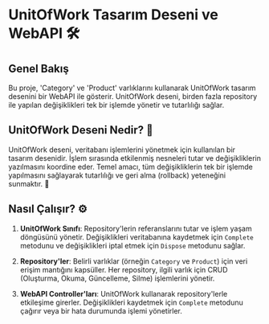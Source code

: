 # UnitOfWork Tasarım Deseni ve WebAPI 🛠️

## Genel Bakış

Bu proje, 'Category' ve 'Product' varlıklarını kullanarak UnitOfWork tasarım desenini bir WebAPI ile gösterir. UnitOfWork deseni, birden fazla repository ile yapılan değişiklikleri tek bir işlemde yönetir ve tutarlılığı sağlar.

## UnitOfWork Deseni Nedir? 🤔

UnitOfWork deseni, veritabanı işlemlerini yönetmek için kullanılan bir tasarım desenidir. İşlem sırasında etkilenmiş nesneleri tutar ve değişikliklerin yazılmasını koordine eder. Temel amacı, tüm değişikliklerin tek bir işlemde yapılmasını sağlayarak tutarlılığı ve geri alma (rollback) yeteneğini sunmaktır. 🔄

## Nasıl Çalışır? ⚙️

1. **UnitOfWork Sınıfı**: Repository'lerin referanslarını tutar ve işlem yaşam döngüsünü yönetir. Değişiklikleri veritabanına kaydetmek için `Complete` metodunu ve değişiklikleri iptal etmek için `Dispose` metodunu sağlar. 

2. **Repository'ler**: Belirli varlıklar (örneğin `Category` ve `Product`) için veri erişim mantığını kapsüller. Her repository, ilgili varlık için CRUD (Oluşturma, Okuma, Güncelleme, Silme) işlemlerini yönetir.

3. **WebAPI Controller'ları**: UnitOfWork kullanarak repository'lerle etkileşime girerler. Değişiklikleri kaydetmek için `Complete` metodunu çağırır veya bir hata durumunda işlemi yönetirler.

